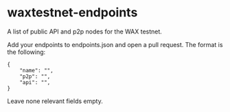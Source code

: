 # waxtestnet-endpoints

A list of public API and p2p nodes for the WAX testnet.

Add your endpoints to endpoints.json and open a pull request. 
The format is the following:

```
{
    "name": "",
    "p2p": "",
    "api": "",
}
```

Leave none relevant fields empty.
